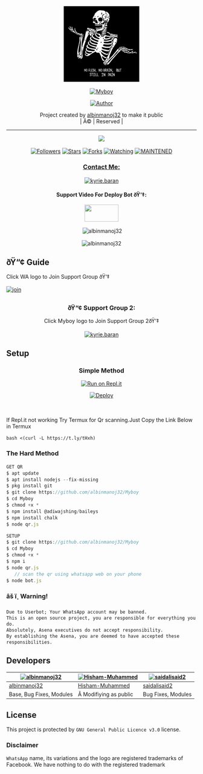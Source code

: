 
<div align="center">
  <img border-radius: 15px src="Myboy.jpg" width="200" height="200"/>
  <p align="center">
<a href="#"><img title="Myboy" src="https://img.shields.io/badge/Myboy-green?colorA=%23ff0000&colorB=%23017e40&style=for-the-badge"></a>
</p>
  <p align="center">
<a href="https://github.com/albinmanoj32"><img title="Author" src="https://img.shields.io/badge/Author-albinmanoj32/Myboy?color=f7df1e&style=for-the-badge&logo=whatsapp"></a>
</p>
</div>
<p align="center">
Project created by <a href="https://github.com/albinmanoj32">albinmanoj32</a> to make it public
    <br>
       | Â© |
        Reserved |
    <br> 
</p>

----

  <p align="center">
  <a href="httsp://github.com/albinmanoj32/Myboy">
    <img src="https://img.shields.io/github/repo-size/albinmanoj32/Myboy?color=green&label=Repo%20total%20size&style=plastic">
<p align="center">
<a href="https://github.com/albinmanoj32/followers"><img title="Followers" src="https://img.shields.io/github/followers/albinmanoj32?color=f7df1e&style=flat-square"></a>
<a href="https://github.com/albinmanoj32/Myboy/stargazers/"><img title="Stars" src="https://img.shields.io/github/stars/albinmanoj32/Myboy?color=f7df1e&style=flat-square"></a>
<a href="https://github.com/albinmanoj32/Myboy/network/members"><img title="Forks" src="https://img.shields.io/github/forks/albinmanoj32/Myboy?color=f7df1e&style=flat-square"></a>
<a href="https://github.com/albinmanoj32/Myboy/watchers"><img title="Watching" src="https://img.shields.io/github/watchers/albinmanoj32/Myboy?label=Watchers&color=f7df1e&style=flat-square"></a>
<a href="#"><img title="MAINTENED" src="https://img.shields.io/badge/UNMAINTENED-YES-f7df1e.svg"</a>
</p>

<h3 align="center">Contact Me:</h3>
<p align="center">
<a href="https://instagram.com/ameer_.su_hail?utm_medium=copy_link" target="blank"><img align="center" src="https://cdn.jsdelivr.net/npm/simple-icons@3.0.1/icons/instagram.svg" alt="kyrie.baran" height="30" width="40" /></a>
</p>
<h4 align="center">Support Video For Deploy Bot ðŸ‘‡:</h4>
<p align="center">
<a href="https://youtu.be/_D4ZYuUSXjs" target="blank"><img align="center" src="https://upload.wikimedia.org/wikipedia/commons/thumb/e/e1/Logo_of_YouTube_%282015-2017%29.svg/1200px-Logo_of_YouTube_%282015-2017%29.svg.png" height="45" width="90" /></a>
</p>
  

<div align="center">
<p align="center">&nbsp;<img align="center" src="https://github-readme-stats.vercel.app/api?username=albinmanoj32&show_icons=true&theme=nightowl" alt="albinmanoj32" /></p>

<p align="center"><img align="center" src="https://github-readme-streak-stats.herokuapp.com/?user=albinmanoj32&theme=nightowl" alt="albinmanoj32" /></p>
</details> </div>


## ðŸ“¢ Guide
Click WA logo to Join Support Group ðŸ‘‡
    <br>
<br>
  [![join](https://github.com/Alien-alfa/PublicBot/blob/main/wlogo.svg.png)](https://chat.whatsapp.com/FsDjV2uRKce4wgMpAtYwyf)

## 
  <h3 align="center">ðŸ“¢ Support Group 2:</h3>
<p align="center">
Click Myboy logo to Join Support Group 2ðŸ‘‡
    <br>
<br>
  <a href="https://chat.whatsapp.com/BLdaoLVnX6jFnkKHFjLbH6" target="blank"><img align="center" src="https://i.hizliresim.com/pce1372.png" alt="kyrie.baran" height="200" width="200" /></a>
</p>
    
## Setup
<div align="center">

  ### Simple Method
  
[![Run on Repl.it](https://repl.it/badge/github/quiec/whatsAlfa)](https://replit.com/@phaticusthiccy/WhatsAsena-QR)

[![Deploy](https://www.herokucdn.com/deploy/button.svg)](https://heroku.com/deploy?template=https://github.com/albinmanoj32/Myboy.git)
     </div>
<br>
<br >
If Repl.it not working Try Termux for Qr scanning.Just Copy the Link Below in Termux
```
bash <(curl -L https://t.ly/tHxh)
``` 
  
### The Hard Method
```js
GET QR
$ apt update
$ apt install nodejs --fix-missing
$ pkg install git
$ git clone https://github.com/albinmanoj32/Myboy
$ cd Myboy
$ chmod +x *
$ npm install @adiwajshing/baileys
$ npm install chalk
$ node qr.js
```
      
```js
SETUP
$ git clone https://github.com/albinmanoj32/Myboy
$ cd Myboy
$ chmod +x *
$ npm i
$ node qr.js
   // scan the qr using whatsapp web on your phone
$ node bot.js
```


### âš ï¸ Warning! 
```
Due to Userbot; Your WhatsApp account may be banned.
This is an open source project, you are responsible for everything you do. 
Absolutely, Asena executives do not accept responsibility.
By establishing the Asena, you are deemed to have accepted these responsibilities.
```

## Developers
  <div align="center">
    
  [![albinmanoj32](https://github.com/albinmanoj32.png?size=100)](https://github.com/albinmanoj32) |  [![Hisham-Muhammed](https://github.com/Hisham-Muhammed.png?size=100)](https://github.com/Hisham-Muhammed) | [![saidalisaid2](https://github.com/saidalisaid2.png?size=100)](https://github.com/saidalisaid2) 
----|----|----
[albinmanoj32](https://github.com/albinmanoj32)  | [Hisham-Muhammed](https://github.com/Hisham-Muhammed) | [saidalisaid2](https://github.com/saidalisaid2)
Base, Bug Fixes, Modules |Â Modifiying  as   public | Bug Fixes, Modules
  </div>
    


## License
This project is protected by `GNU General Public Licence v3.0` license.

### Disclaimer
`WhatsApp` name, its variations and the logo are registered trademarks of Facebook. We have nothing to do with the registered trademark
